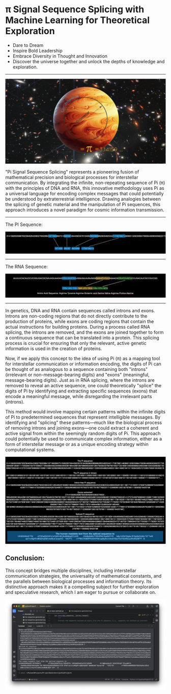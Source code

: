 # π Signal Sequence Splicing with Machine Learning for Theoretical Exploration

- Dare to Dream
- Inspire Bold Leadership
- Embrace Diversity in Thought and Innovation
- Discover the universe together and unlock the depths of knowledge and exploration.

------------------------------

![alt text](image.png)

"Pi Signal Sequence Splicing" represents a pioneering fusion of mathematical precision and biological processes for interstellar communication. By integrating the infinite, non-repeating sequence of Pi (π) with the principles of DNA and RNA, this innovative methodology uses Pi as a universal language for encoding complex messages that could potentially be understood by extraterrestrial intelligence. Drawing analogies between the splicing of genetic material and the manipulation of Pi sequences, this approach introduces a novel paradigm for cosmic information transmission.

----------------------------------
The PI Sequence:

![alt text](image-2.png)

----------------------------------
The RNA Sequence:

![alt text](image-4.png)

----------------------------------

In genetics, DNA and RNA contain sequences called introns and exons. Introns are non-coding regions that do not directly contribute to the production of proteins, while exons are coding regions that contain the actual instructions for building proteins. During a process called RNA splicing, the introns are removed, and the exons are joined together to form a continuous sequence that can be translated into a protein. This splicing process is crucial for ensuring that only the relevant, active genetic information is used in the creation of proteins.

Now, if we apply this concept to the idea of using Pi (π) as a mapping tool for interstellar communication or information encoding, the digits of Pi can be thought of as analogous to a sequence containing both "introns" (irrelevant or non-message-bearing digits) and "exons" (meaningful, message-bearing digits). Just as in RNA splicing, where the introns are removed to reveal an active sequence, one could theoretically "splice" the digits of Pi by identifying and extracting specific sequences (exons) that encode a meaningful message, while disregarding the irrelevant parts (introns).

This method would involve mapping certain patterns within the infinite digits of Pi to predetermined sequences that represent intelligible messages. By identifying and "splicing" these patterns—much like the biological process of removing introns and joining exons—one could extract a coherent and active signal from within the seemingly random digits of Pi. This approach could potentially be used to communicate complex information, either as a form of interstellar message or as a unique encoding strategy within computational systems.

![alt text](image-5.png)

## Conclusion:

This concept bridges multiple disciplines, including interstellar communication strategies, the universality of mathematical constants, and the parallels between biological processes and information theory. Its distinctive approach makes it a compelling subject for further exploration and speculative research, which I am eager to pursue or collaborate on.


![alt text](image-6.png)
